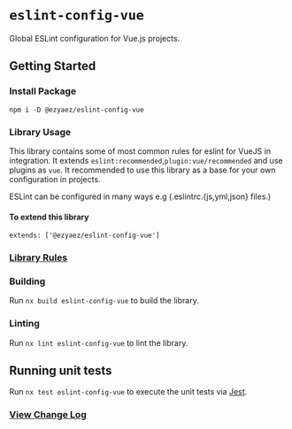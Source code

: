 # `eslint-config-vue`

Global ESLint configuration for Vue.js projects.

## Getting Started

### Install Package

```
npm i -D @ezyaez/eslint-config-vue
```

### Library Usage

This library contains some of most common rules for eslint for VueJS in integration. It extends `eslint:recommended`,`plugin:vue/recommended` and use plugins as `vue`. It recommended to use this library as a base for your own configuration in projects.

ESLint can be configured in many ways e.g (.eslintrc.{js,yml,json} files.)

#### To extend this library

```
extends: ['@ezyaez/eslint-config-vue']
```

### [Library Rules](https://github.com/ezyaez/ez-linting/blob/vaishali/yc-login/lint/packages/eslint-config-vue/lib/eslint-config-vue.ts)

### Building

Run `nx build eslint-config-vue` to build the library.

### Linting

Run `nx lint eslint-config-vue` to lint the library.

## Running unit tests

Run `nx test eslint-config-vue` to execute the unit tests via [Jest](https://jestjs.io).

### [View Change Log](https://github.com/ezyaez/ez-linting/blob/master/CHANGELOG.md)